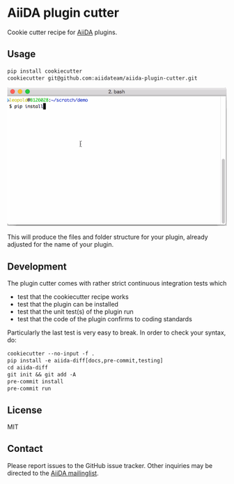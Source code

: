 # AiiDA plugin cutter

Cookie cutter recipe for [AiiDA](http://www.aiida.net) plugins.

## Usage

    pip install cookiecutter
    cookiecutter git@github.com:aiidateam/aiida-plugin-cutter.git

![Demo](demo.gif "The fastest way to kickstart an AiiDA plugin.")

This will produce the files and folder structure for your plugin,
already adjusted for the name of your plugin.

## Development

The plugin cutter comes with rather strict continuous integration tests which

 * test that the cookiecutter recipe works
 * test that the plugin can be installed
 * test that the unit test(s) of the plugin run
 * test that the code of the plugin confirms to coding standards

Particularly the last test is very easy to break.
In order to check your syntax, do:
```
cookiecutter --no-input -f .
pip install -e aiida-diff[docs,pre-commit,testing]
cd aiida-diff
git init && git add -A
pre-commit install
pre-commit run
```


## License

MIT

## Contact

Please report issues to the GitHub issue tracker. Other inquiries may be
directed to the [AiiDA mailinglist](http://www.aiida.net/mailing-list/).

